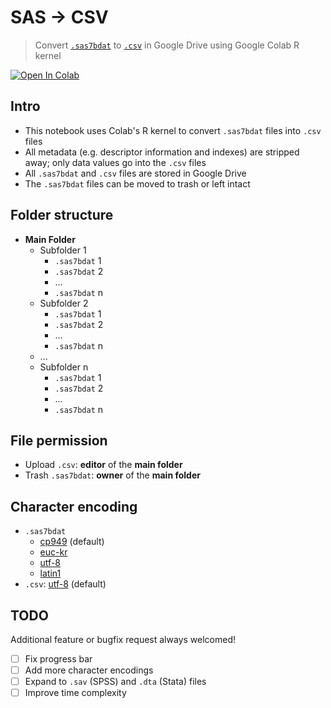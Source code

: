 # SAS → CSV
> Convert [`.sas7bdat`](https://documentation.sas.com/doc/en/pgmsascdc/9.4_3.5/hostwin/n0sk6o15955yoen19n9ghdziqw1u.htm#n19rscz36w9ly5n1c6bhrh8o348x) to [`.csv`](https://en.wikipedia.org/wiki/Comma-separated_values) in Google Drive using Google Colab R kernel

[![Open In Colab](https://colab.research.google.com/assets/colab-badge.svg)](https://colab.research.google.com/github/woncoh1/sas2csv/blob/main/sas2csv.ipynb)

## Intro
- This notebook uses Colab's R kernel to convert `.sas7bdat` files into `.csv` files
- All metadata (e.g. descriptor information and indexes) are stripped away; only data values go into the `.csv` files
- All `.sas7bdat` and `.csv` files are stored in Google Drive
- The `.sas7bdat` files can be moved to trash or left intact

## Folder structure
- **Main Folder**
    - Subfolder 1
        - `.sas7bdat` 1
        - `.sas7bdat` 2
        - ...
        - `.sas7bdat` n
    - Subfolder 2
        - `.sas7bdat` 1
        - `.sas7bdat` 2
        - ...
        - `.sas7bdat` n
    - ...
    - Subfolder n
        - `.sas7bdat` 1
        - `.sas7bdat` 2
        - ...
        - `.sas7bdat` n

## File permission
- Upload `.csv`: **editor** of the **main folder**
- Trash `.sas7bdat`: **owner** of the **main folder**

## Character encoding
- `.sas7bdat`
    - [cp949](https://en.wikipedia.org/wiki/Unified_Hangul_Code) (default)
    - [euc-kr](https://en.wikipedia.org/wiki/Extended_Unix_Code#EUC-KR)
    - [utf-8](https://en.wikipedia.org/wiki/UTF-8)
    - [latin1](https://en.wikipedia.org/wiki/ISO/IEC_8859-1)
- `.csv`: [utf-8](https://en.wikipedia.org/wiki/UTF-8) (default)

## TODO
Additional feature or bugfix request always welcomed!
- [ ] Fix progress bar
- [ ] Add more character encodings
- [ ] Expand to `.sav` (SPSS) and `.dta` (Stata) files
- [ ] Improve time complexity

